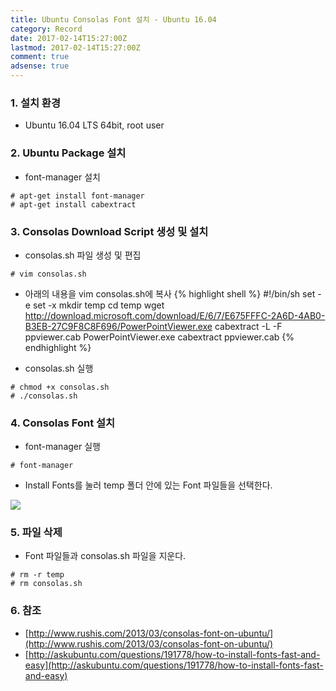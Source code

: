 ```yaml
---
title: Ubuntu Consolas Font 설치 - Ubuntu 16.04
category: Record
date: 2017-02-14T15:27:00Z
lastmod: 2017-02-14T15:27:00Z
comment: true
adsense: true
---
```


### 1. 설치 환경

* Ubuntu 16.04 LTS 64bit, root user

### 2. Ubuntu Package 설치

* font-manager 설치

~~~
# apt-get install font-manager
# apt-get install cabextract
~~~

### 3. Consolas Download Script 생성 및 설치

* consolas.sh 파일 생성 및 편집

~~~
# vim consolas.sh
~~~

* 아래의 내용을 vim consolas.sh에 복사
{% highlight shell %}
#!/bin/sh
set -e
set -x
mkdir temp
cd temp
wget http://download.microsoft.com/download/E/6/7/E675FFFC-2A6D-4AB0-B3EB-27C9F8C8F696/PowerPointViewer.exe
cabextract -L -F ppviewer.cab PowerPointViewer.exe
cabextract ppviewer.cab
{% endhighlight %}

* consolas.sh 실행

~~~
# chmod +x consolas.sh
# ./consolas.sh
~~~

### 4. Consolas Font 설치

* font-manager 실행

~~~
# font-manager
~~~

* Install Fonts를 눌러 temp 폴더 안에 있는 Font 파일들을 선택한다.

![]({{site.baseurl}}/images/record/Ubuntu_Consolas_Ubuntu16.04/Ubuntu_Font_Manager.PNG)

### 5. 파일 삭제

* Font 파일들과 consolas.sh 파일을 지운다.

~~~
# rm -r temp
# rm consolas.sh
~~~

### 6. 참조
* [http://www.rushis.com/2013/03/consolas-font-on-ubuntu/](http://www.rushis.com/2013/03/consolas-font-on-ubuntu/)
* [http://askubuntu.com/questions/191778/how-to-install-fonts-fast-and-easy](http://askubuntu.com/questions/191778/how-to-install-fonts-fast-and-easy)
